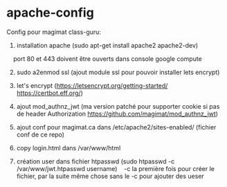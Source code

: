 # apache-config

Config pour magimat class-guru:

1. installation apache  (sudo apt-get install apache2 apache2-dev)

     port 80 et 443 doivent être ouverts dans console google compute

2. sudo a2enmod ssl  (ajout module ssl pour pouvoir installer lets encrypt)

3. let's encrypt  (https://letsencrypt.org/getting-started/   https://certbot.eff.org/)

4. ajout mod_authnz_jwt (ma version patché pour supporter cookie si pas de header Authorization  https://github.com/magimat/mod_authnz_jwt)

5. ajout conf pour magimat.ca dans /etc/apache2/sites-enabled/  (fichier conf de ce repo)

6. copy login.html dans /var/www/html

7. création user dans fichier htpasswd (sudo htpasswd -c /var/www/jwt.htpasswd username)
    -c la première fois pour créer le fichier, par la suite même chose sans le -c pour ajouter des ueser
